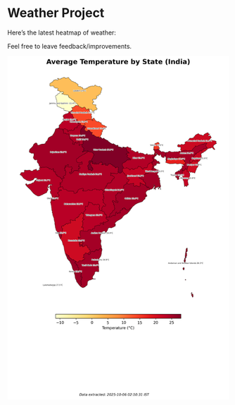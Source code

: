 # Weather Project

Here’s the latest heatmap of weather:

Feel free to leave feedback/improvements.

![India Heatmap](docs/assets/india_heatmap.png?v=E2D7C1)
